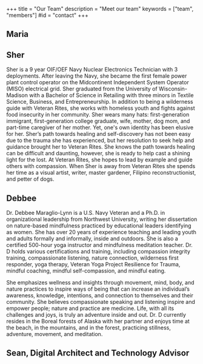 +++
title = "Our Team"
description = "Meet our team"
keywords = ["team", "members"]
#id = "contact"
+++

## Maria

## Sher

Sher is a 9 year OIF/OEF Navy Nuclear Electronics Technician with 3 deployments. After leaving the Navy, she became the first female power plant control operator on the Midcontinent Independent System Operator (MISO) electrical grid. Sher graduated from the University of Wisconsin-Madison with a Bachelor of Science in Retailing with three minors in Textile Science, Business, and Entrepreneurship. In addition to being a wilderness guide with Veteran Rites, she works with homeless youth and fights against food insecurity in her community. Sher wears many hats: first-generation immigrant, first-generation college graduate, wife, mother, dog mom, and part-time caregiver of her mother. Yet, one's own identity has been elusive for her. Sher’s path towards healing and self-discovery has not been easy due to the trauma she has experienced, but her resolution to seek help and guidance brought her to Veteran Rites. She knows the path towards healing can be difficult and daunting, however, she is ready to help cast a shining light for the lost. At Veteran Rites, she hopes to lead by example and guide others with compassion. When Sher is away from Veteran Rites she spends her time as a visual artist, writer, master gardener, Filipino reconstructionist, and petter of dogs.

## Debbee

Dr. Debbee Maraglio-Lynn is a U.S. Navy Veteran and a Ph.D. in organizational leadership from Northwest University, writing her dissertation on nature-based mindfulness practiced by educational leaders identifying as women. She has over 20 years of experience teaching and leading youth and adults formally and informally, inside and outdoors. She is also a certified 500-hour yoga instructor and mindfulness meditation teacher. Dr. D holds various certifications and training, including compassion integrity training, compassionate listening, nature connection, wilderness first responder, yoga therapy, Veteran Yoga Project Resilience for Trauma, mindful coaching, mindful self-compassion, and mindful eating. 

She emphasizes wellness and insights through movement, mind, body, and nature practices to inspire ways of being that can increase an individual’s awareness, knowledge, intentions, and connection to themselves and their community. She believes compassionate speaking and listening inspire and empower people; nature and practice are medicine. Life, with all its challenges and joys, is truly an adventure inside and out. Dr. D currently resides in the Boreal forests of Alaska with her partner and enjoys time at the beach, in the mountains, and in the forest, practicing stillness, adventure, movement, and meditation. 

## Sean, Digital Architect and Technology Advisor